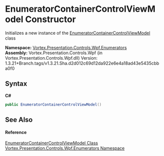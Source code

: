 # EnumeratorContainerControlViewModel Constructor 
 

Initializes a new instance of the <a href="T_Vortex_Presentation_Controls_Wpf_Enumerators_EnumeratorContainerControlViewModel.md">EnumeratorContainerControlViewModel</a> class

**Namespace:**&nbsp;<a href="N_Vortex_Presentation_Controls_Wpf_Enumerators.md">Vortex.Presentation.Controls.Wpf.Enumerators</a><br />**Assembly:**&nbsp;Vortex.Presentation.Controls.Wpf (in Vortex.Presentation.Controls.Wpf.dll) Version: 1.3.21+Branch.tags/v1.3.21.Sha.d2d012c69d12da922e6e4a18ad43e5435cbba0f0

## Syntax

**C#**<br />
``` C#
public EnumeratorContainerControlViewModel()
```


## See Also


#### Reference
<a href="T_Vortex_Presentation_Controls_Wpf_Enumerators_EnumeratorContainerControlViewModel.md">EnumeratorContainerControlViewModel Class</a><br /><a href="N_Vortex_Presentation_Controls_Wpf_Enumerators.md">Vortex.Presentation.Controls.Wpf.Enumerators Namespace</a><br />